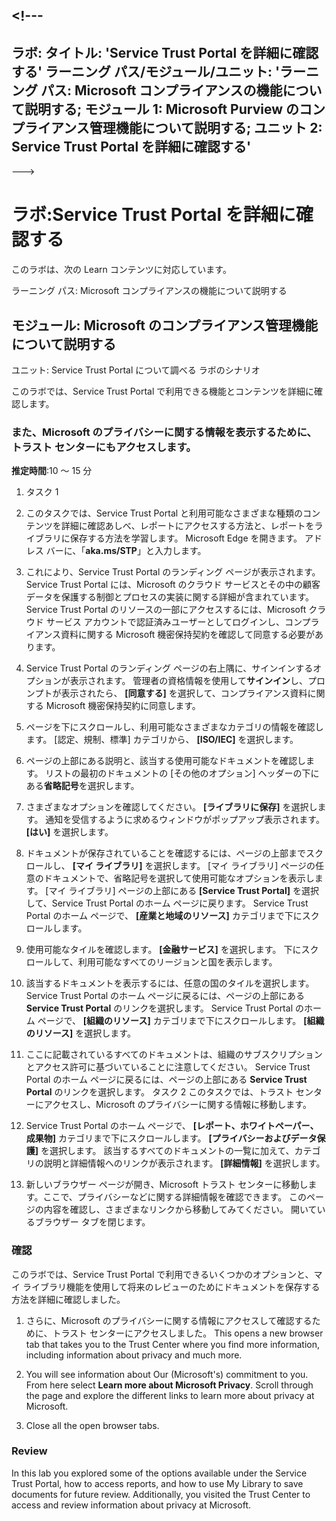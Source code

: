 <a name="---"></a><!---
---
ラボ: タイトル: 'Service Trust Portal を詳細に確認する' ラーニング パス/モジュール/ユニット: 'ラーニング パス: Microsoft コンプライアンスの機能について説明する; モジュール 1: Microsoft Purview のコンプライアンス管理機能について説明する; ユニット 2: Service Trust Portal を詳細に確認する'
---
--->

# <a name="lab-explore-the-service-trust-portal"></a>ラボ:Service Trust Portal を詳細に確認する

このラボは、次の Learn コンテンツに対応しています。

ラーニング パス: Microsoft コンプライアンスの機能について説明する

## <a name="lab-scenario"></a>モジュール: Microsoft のコンプライアンス管理機能について説明する

ユニット: Service Trust Portal について調べる ラボのシナリオ

このラボでは、Service Trust Portal で利用できる機能とコンテンツを詳細に確認します。

### <a name="task-1"></a>また、Microsoft のプライバシーに関する情報を表示するために、トラスト センターにもアクセスします。

**推定時間**:10 ～ 15 分

1. タスク 1

1. このタスクでは、Service Trust Portal と利用可能なさまざまな種類のコンテンツを詳細に確認あしべ、レポートにアクセスする方法と、レポートをライブラリに保存する方法を学習します。  Microsoft Edge を開きます。 アドレス バーに、「**aka.ms/STP**」と入力します。

1. これにより、Service Trust Portal のランディング ページが表示されます。 Service Trust Portal には、Microsoft のクラウド サービスとその中の顧客データを保護する制御とプロセスの実装に関する詳細が含まれています。  Service Trust Portal のリソースの一部にアクセスするには、Microsoft クラウド サービス アカウントで認証済みユーザーとしてログインし、コンプライアンス資料に関する Microsoft 機密保持契約を確認して同意する必要があります。

1. Service Trust Portal のランディング ページの右上隅に、サインインするオプションが表示されます。  管理者の資格情報を使用して**サインイン**し、プロンプトが表示されたら、 **[同意する]** を選択して、コンプライアンス資料に関する Microsoft 機密保持契約に同意します。

1. ページを下にスクロールし、利用可能なさまざまなカテゴリの情報を確認します。  [認定、規制、標準] カテゴリから、 **[ISO/IEC]** を選択します。

1. ページの上部にある説明と、該当する使用可能なドキュメントを確認します。  リストの最初のドキュメントの [その他のオプション] ヘッダーの下にある**省略記号**を選択します。

1. さまざまなオプションを確認してください。  **[ライブラリに保存]** を選択します。  通知を受信するように求めるウィンドウがポップアップ表示されます。  **[はい]** を選択します。

1. ドキュメントが保存されていることを確認するには、ページの上部までスクロールし、 **[マイ ライブラリ]** を選択します。  [マイ ライブラリ] ページの任意のドキュメントで、省略記号を選択して使用可能なオプションを表示します。  [マイ ライブラリ] ページの上部にある **[Service Trust Portal]** を選択して、Service Trust Portal のホーム ページに戻ります。  Service Trust Portal のホーム ページで、 **[産業と地域のリソース]** カテゴリまで下にスクロールします。

1. 使用可能なタイルを確認します。  **[金融サービス]** を選択します。  下にスクロールして、利用可能なすべてのリージョンと国を表示します。

1. 該当するドキュメントを表示するには、任意の国のタイルを選択します。 Service Trust Portal のホーム ページに戻るには、ページの上部にある **Service Trust Portal** のリンクを選択します。  Service Trust Portal のホーム ページで、 **[組織のリソース]** カテゴリまで下にスクロールします。  **[組織のリソース]** を選択します。

1. ここに記載されているすべてのドキュメントは、組織のサブスクリプションとアクセス許可に基づいていることに注意してください。 Service Trust Portal のホーム ページに戻るには、ページの上部にある **Service Trust Portal** のリンクを選択します。 タスク 2  このタスクでは、トラスト センターにアクセスし、Microsoft のプライバシーに関する情報に移動します。

1. Service Trust Portal のホーム ページで、 **[レポート、ホワイトペーパー、成果物]** カテゴリまで下にスクロールします。  **[プライバシーおよびデータ保護]** を選択します。 該当するすべてのドキュメントの一覧に加えて、カテゴリの説明と詳細情報へのリンクが表示されます。  **[詳細情報]** を選択します。  

1. 新しいブラウザー ページが開き、Microsoft トラスト センターに移動します。ここで、プライバシーなどに関する詳細情報を確認できます。  このページの内容を確認し、さまざまなリンクから移動してみてください。  開いているブラウザー タブを閉じます。

### <a name="task-2"></a>確認

このラボでは、Service Trust Portal で利用できるいくつかのオプションと、マイ ライブラリ機能を使用して将来のレビューのためにドキュメントを保存する方法を詳細に確認しました。

1. さらに、Microsoft のプライバシーに関する情報にアクセスして確認するために、トラスト センターにアクセスしました。 This opens a new browser tab that takes you to the Trust Center where you find more information, including information about privacy and much more.  

1. You will see information about Our (Microsoft's) commitment to you.  From here select <bpt id="p1">**</bpt>Learn more about Microsoft Privacy<ept id="p1">**</ept>.  Scroll through the page and explore the different links to learn more about privacy at Microsoft.

1. Close all the open browser tabs.

### <a name="review"></a>Review

In this lab you explored some of the options available under the Service Trust Portal, how to access reports, and how to use My Library to save documents for future review.  Additionally, you visited the Trust Center to access and review information about privacy at Microsoft.

